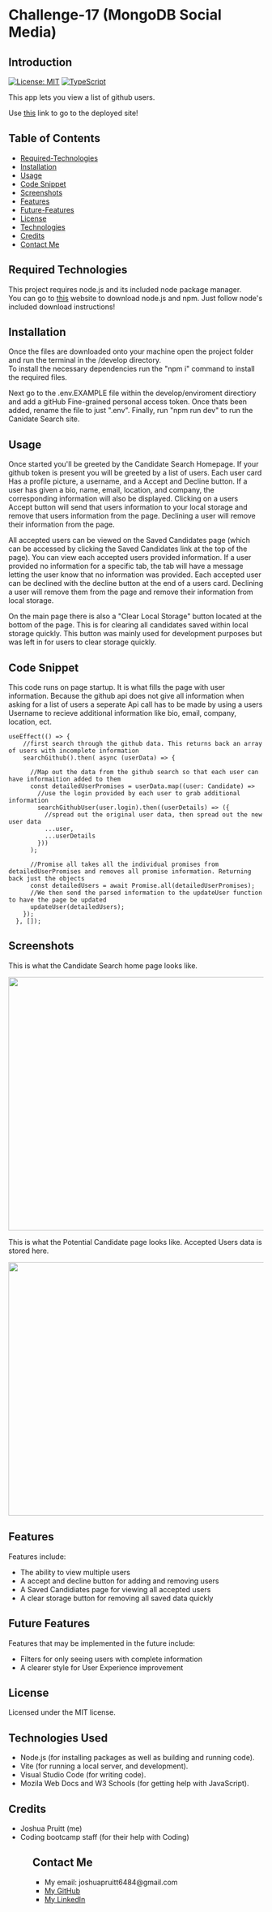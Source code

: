 # Challenge-17 (MongoDB Social Media)

## Introduction

[![License: MIT](https://img.shields.io/badge/License-MIT-yellow.svg)](https://opensource.org/licenses/MIT)
[![TypeScript](https://badges.frapsoft.com/typescript/code/typescript.svg?v=101)](https://github.com/ellerbrock/typescript-badges/)

This app lets you view a list of github users.

Use <a href=https://challenge-13-candidate-search.onrender.com/>this</a> link to go to the deployed site!

## Table of Contents

- [Required-Technologies](#required-technologies)
- [Installation](#installation)
- [Usage](#usage)
- [Code Snippet](#code-snippet)
- [Screenshots](#screenshots)
- [Features](#features)
- [Future-Features](#future-features)
- [License](#license)
- [Technologies](#technologies-used)
- [Credits](#credits)
- [Contact Me](#contact-me)

## Required Technologies

This project requires node.js and its included node package manager.\
You can go to <a href="https://nodejs.org/en/download/package-manager">this</a> website to download node.js and npm. Just follow node's included download instructions!

## Installation

Once the files are downloaded onto your machine open the project folder and run the terminal in the /develop directory.\
To install the necessary dependencies run the "npm i" command to install the required files.

Next go to the .env.EXAMPLE file within the develop/enviroment directiory and add a gitHub Fine-grained personal access token. Once thats been added, rename the file to just ".env". Finally, run "npm run dev" to run the Canidate Search site.

## Usage

Once started you'll be greeted by the Candidate Search Homepage. If your github token is present you will be greeted by a list of users. Each user card Has a profile picture, a username, and a Accept and Decline button. If a user has given a bio, name, email, location, and company, the corresponding information will also be displayed. Clicking on a users Accept button will send that users information to your local storage and remove that users information from the page. Declining a user will remove their information from the page.

All accepted users can be viewed on the Saved Candidates page (which can be accessed by clicking the Saved Candidates link at the top of the page). You can view each accepted users provided information. If a user provided no information for a specific tab, the tab will have a message letting the user know that no information was provided. Each accepted user can be declined with the decline button at the end of a users card. Declining a user will remove them from the page and remove their information from local storage.

On the main page there is also a "Clear Local Storage" button located at the bottom of the page. This is for clearing all candidates saved within local storage quickly. This button was mainly used for development purposes but was left in for users to clear storage quickly.

## Code Snippet

This code runs on page startup. It is what fills the page with user information. Because the github api does not give all information when asking for a list of users a seperate Api call has to be made by using a users Username to recieve additional information like bio, email, company, location, ect.

```
useEffect(() => {
    //first search through the github data. This returns back an array of users with incomplete information
    searchGithub().then( async (userData) => {

      //Map out the data from the github search so that each user can have informaition added to them
      const detailedUserPromises = userData.map((user: Candidate) =>
        //use the login provided by each user to grab additional information
        searchGithubUser(user.login).then((userDetails) => ({
          //spread out the original user data, then spread out the new user data
          ...user,
          ...userDetails
        }))
      );

      //Promise all takes all the individual promises from detailedUserPromises and removes all promise information. Returning back just the objects
      const detailedUsers = await Promise.all(detailedUserPromises);
      //We then send the parsed information to the updateUser function to have the page be updated
      updateUser(detailedUsers);
    });
  }, []);
```

## Screenshots

This is what the Candidate Search home page looks like.

<img src='./Assets/candidateSearch.png' width='680' height='500'>

This is what the Potential Candidate page looks like. Accepted Users data is stored here.

<img src='./Assets/potentialCandidates.png' width='680' height='500'>

## Features

Features include:

- The ability to view multiple users
- A accept and decline button for adding and removing users
- A Saved Candidiates page for viewing all accepted users
- A clear storage button for removing all saved data quickly

## Future Features

Features that may be implemented in the future include:

- Filters for only seeing users with complete information
- A clearer style for User Experience improvement

## License

Licensed under the MIT license.

## Technologies Used

<ul>
<li>Node.js (for installing packages as well as building and running code).</li>
<li>Vite (for running a local server, and development).</li>
<li>Visual Studio Code (for writing code).</li>
<li>Mozila Web Docs and W3 Schools (for getting help with JavaScript).</li>
</ul>

## Credits

<ul>
<li>Joshua Pruitt (me)</li>
<li>Coding bootcamp staff (for their help with Coding)</li>
<ul>

## Contact Me

<ul>
<li>My email: joshuapruitt6484@gmail.com</li>
<li><a href=https://github.com/JoshuaPruitt>My GitHub</a></li>
<li><a href=https://www.linkedin.com/in/joshua-pruitt-1a494a311>My LinkedIn</a></li>
</ul>
